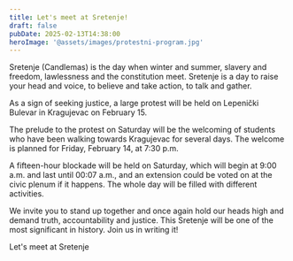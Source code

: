 ```yaml
---
title: Let's meet at Sretenje!
draft: false
pubDate: 2025-02-13T14:38:00
heroImage: '@assets/images/protestni-program.jpg'
---
```

Sretenje (Candlemas) is the day when winter and summer, slavery and freedom, lawlessness and the constitution meet. Sretenje is a day to raise your head and voice, to believe and take action, to talk and gather.

As a sign of seeking justice, a large protest will be held on Lepenički Bulevar in Kragujevac on February 15.

The prelude to the protest on Saturday will be the welcoming of students who have been walking towards Kragujevac for several days. The welcome is planned for Friday, February 14, at 7:30 p.m.

A fifteen-hour blockade will be held on Saturday, which will begin at 9:00 a.m. and last until 00:07 a.m., and an extension could be voted on at the civic plenum if it happens. The whole day will be filled with different activities.

We invite you to stand up together and once again hold our heads high and demand truth, accountability and justice. This Sretenje will be one of the most significant in history. Join us in writing it!

Let's meet at Sretenje
